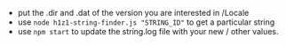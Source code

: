 - put the .dir and .dat of the version you are interested in /Locale
- use `node h1z1-string-finder.js "STRING_ID"` to get a particular string
- use `npm start` to update the string.log file with your new / other values.
